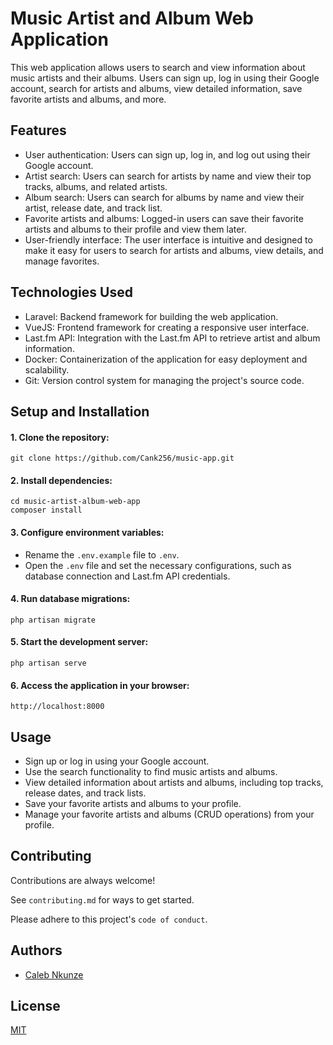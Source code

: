 # Music Artist and Album Web Application

This web application allows users to search and view information about music artists and their albums. Users can sign up, log in using their Google account, search for artists and albums, view detailed information, save favorite artists and albums, and more.

## Features

- User authentication: Users can sign up, log in, and log out using their Google account.
- Artist search: Users can search for artists by name and view their top tracks, albums, and related artists.
- Album search: Users can search for albums by name and view their artist, release date, and track list.
- Favorite artists and albums: Logged-in users can save their favorite artists and albums to their profile and view them later.
- User-friendly interface: The user interface is intuitive and designed to make it easy for users to search for artists and albums, view details, and manage favorites.

## Technologies Used

- Laravel: Backend framework for building the web application.
- VueJS: Frontend framework for creating a responsive user interface.
- Last.fm API: Integration with the Last.fm API to retrieve artist and album information.
- Docker: Containerization of the application for easy deployment and scalability.
- Git: Version control system for managing the project's source code.

## Setup and Installation

#### 1. Clone the repository:
    git clone https://github.com/Cank256/music-app.git

#### 2. Install dependencies:
    cd music-artist-album-web-app
    composer install
#### 3. Configure environment variables:
- Rename the `.env.example` file to `.env`.
- Open the `.env` file and set the necessary configurations, such as database connection and Last.fm API credentials.
#### 4. Run database migrations:
    php artisan migrate
#### 5. Start the development server:
    php artisan serve
#### 6. Access the application in your browser:
    http://localhost:8000

## Usage
- Sign up or log in using your Google account.
- Use the search functionality to find music artists and albums.
- View detailed information about artists and albums, including top tracks, release dates, and track lists.
- Save your favorite artists and albums to your profile.
- Manage your favorite artists and albums (CRUD operations) from your profile.

## Contributing

Contributions are always welcome!

See `contributing.md` for ways to get started.

Please adhere to this project's `code of conduct`.


## Authors

- [Caleb Nkunze](https://www.github.com/Cank256)


## License

[MIT](https://choosealicense.com/licenses/mit/)
